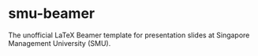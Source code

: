 # smu-beamer
The unofficial LaTeX Beamer template for presentation slides at Singapore Management University (SMU).
